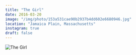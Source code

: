 ```yaml
---
title: "The Girl"
date: 2016-03-20
image: "/img/photo/153a531cae90b2937b4dd602e6680946.jpg"
location: "Jamaica Plain, Massachusetts"
instagram: true
draft: false
---
```


![The Girl](/img/photo/153a531cae90b2937b4dd602e6680946.jpg)
